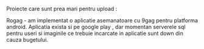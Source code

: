 Proiecte care sunt prea mari pentru upload :

Rogag - am implementat o aplicatie asemanatoare cu 9gag pentru platforma android. Aplicatia exista si pe google play , dar momentan serverele sql pentru useri si imaginile ce trebuie incarcate in aplicatie sunt down din cauza bugetului.
